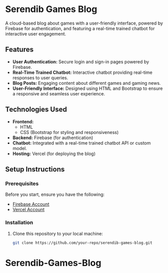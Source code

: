 # Serendib Games Blog

A cloud-based blog about games with a user-friendly interface, powered by Firebase for authentication, and featuring a real-time trained chatbot for interactive user engagement.

## Features

- **User Authentication:** Secure login and sign-in pages powered by Firebase.
- **Real-Time Trained Chatbot:** Interactive chatbot providing real-time responses to user queries.
- **Blog Posts:** Engaging content about different games and gaming news.
- **User-Friendly Interface:** Designed using HTML and Bootstrap to ensure a responsive and seamless user experience.

## Technologies Used

- **Frontend:** 
  - HTML
  - CSS (Bootstrap for styling and responsiveness)
- **Backend:** Firebase (for authentication)
- **Chatbot:** Integrated with a real-time trained chatbot API or custom model.
- **Hosting:** Vercel (for deploying the blog) 

## Setup Instructions

### Prerequisites

Before you start, ensure you have the following:

- [Firebase Account](https://firebase.google.com/)
- [Vercel Account](https://vercel.com/)

### Installation

1. Clone this repository to your local machine:
   ```bash
   git clone https://github.com/your-repo/serendib-games-blog.git
# Serendib-Games-Blog
